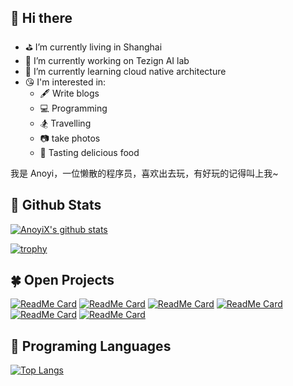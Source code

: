 
## 👋 Hi there 

- ⛳️ I’m currently living in Shanghai
- 🔭 I’m currently working on Tezign AI lab
- 🌱 I’m currently learning cloud native architecture
- 😘 I'm interested in:
  - 🖋 Write blogs
  - 💻 Programming
  - 🏂 Travelling
  - 📷 take photos
  - 🍭 Tasting delicious food

我是 Anoyi，一位懒散的程序员，喜欢出去玩，有好玩的记得叫上我~

## 👑 Github Stats

[![AnoyiX's github stats](https://github-readme-stats.vercel.app/api?username=AnoyiX&count_private=true&show_icons=true&theme=radical&show_owner=true)](https://github.com/AnoyiX)

[![trophy](https://github-profile-trophy.vercel.app/?username=AnoyiX&theme=onedark)](https://github.com/ryo-ma/github-profile-trophy)

## 🍀 Open Projects

[![ReadMe Card](https://github-readme-stats.vercel.app/api/pin/?username=AnoyiX&repo=anoyi&theme=radical)](https://github.com/AnoyiX/anoyi)
[![ReadMe Card](https://github-readme-stats.vercel.app/api/pin/?username=tezignlab&repo=fastlab&theme=nightowl)](https://github.com/tezignlab/fastlab)
[![ReadMe Card](https://github-readme-stats.vercel.app/api/pin/?username=AnoyiX&repo=KubernetesWebTTY&theme=cobalt)](https://github.com/AnoyiX/KubernetesWebTTY)
[![ReadMe Card](https://github-readme-stats.vercel.app/api/pin/?username=AnoyiX&repo=grpc-spring-boot-starter&theme=dracula)](https://github.com/AnoyiX/grpc-spring-boot-starter)
[![ReadMe Card](https://github-readme-stats.vercel.app/api/pin/?username=AnoyiX&repo=spring-security-demos&theme=tokyonight)](https://github.com/AnoyiX/spring-security-demos)
[![ReadMe Card](https://github-readme-stats.vercel.app/api/pin/?username=AnoyiX&repo=grpc-python&theme=onedark)](https://github.com/AnoyiX/grpc-python)

## 🍄 Programing Languages

[![Top Langs](https://github-readme-stats.vercel.app/api/top-langs/?username=AnoyiX&theme=radical)](https://github.com/anuraghazra/github-readme-stats)

